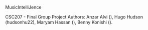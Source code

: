 MusicIntelliJence 

CSC207 - Final Group Project
Authors: Anzar Alvi (), Hugo Hudson (hudsonhu22), Maryam Hassan (), Benny Konishi ().
